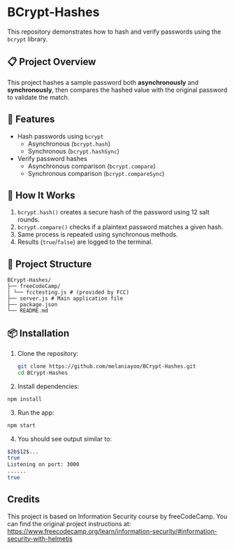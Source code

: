 # BCrypt-Hashes

This repository demonstrates how to hash and verify passwords using the `bcrypt` library.

## 📋 Project Overview

This project hashes a sample password both **asynchronously** and **synchronously**, then compares the hashed value with the original password to validate the match.

## 🚀 Features

- Hash passwords using `bcrypt`
  - Asynchronous (`bcrypt.hash`)
  - Synchronous (`bcrypt.hashSync`)
- Verify password hashes
  - Asynchronous comparison (`bcrypt.compare`)
  - Synchronous comparison (`bcrypt.compareSync`)

## 🧠 How It Works

1. `bcrypt.hash()` creates a secure hash of the password using 12 salt rounds.
2. `bcrypt.compare()` checks if a plaintext password matches a given hash.
3. Same process is repeated using synchronous methods.
4. Results (`true`/`false`) are logged to the terminal.

## 📂 Project Structure
```
BCrypt-Hashes/
├── freeCodeCamp/
│ └── fcctesting.js # (provided by FCC)
├── server.js # Main application file
├── package.json
└── README.md
```

## 📦 Installation

1. Clone the repository:
   ```bash
   git clone https://github.com/melaniayoo/BCrypt-Hashes.git
   cd BCrypt-Hashes
   ```

2. Install dependencies:
```bash
npm install
```

3. Run the app:
```bash
npm start
```

4. You should see output similar to:
```bash
$2b$12$...
true
Listening on port: 3000
......
true
```

## Credits
This project is based on Information Security course by freeCodeCamp.
You can find the original project instructions at:
https://www.freecodecamp.org/learn/information-security/#information-security-with-helmetjs
